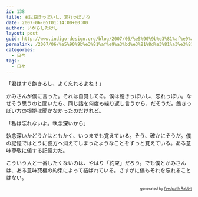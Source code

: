 ```yaml
---
id: 138
title: 君は飽きっぽいし、忘れっぽいね
date: 2007-06-05T01:14:00+00:00
author: いがらしたけし
layout: post
guid: http://www.indigo-design.org/blog/2007/06/%e5%90%9b%e3%81%af%e9%a3%bd%e3%81%8d%e3%81%a3%e3%81%bd%e3%81%84%e3%81%97%e3%80%81%e5%bf%98%e3%82%8c%e3%81%a3%e3%81%bd%e3%81%84%e3%81%ad/
permalink: /2007/06/%e5%90%9b%e3%81%af%e9%a3%bd%e3%81%8d%e3%81%a3%e3%81%bd%e3%81%84%e3%81%97%e3%80%81%e5%bf%98%e3%82%8c%e3%81%a3%e3%81%bd%e3%81%84%e3%81%ad/
categories:
  - 日々
tags:
  - 日々
---
```

「君はすぐ飽きるし、よく忘れるよね！」

かみさんが僕に言った。それは自覚してる。僕は飽きっぽいし、忘れっぽい。なぜそう思うのと聞いたら、同じ話を何度も繰り返し言うから、だそうだ。飽きっぽい方の根拠は聞かなかったのだけれど。

「私は忘れないよ。執念深いから」

執念深いかどうかはともかく、いつまでも覚えている。そう、確かにそうだ。僕の記憶ではとうに彼方へ消えてしまったようなことをずっと覚えている。ある意味尊敬に値する記憶力だ。

こういう人と一番したくないのは、やはり「約束」だろう。でも僕とかみさんは、ある意味究極の約束によって結ばれている。さすがに僕もそれを忘れることはない。

<!--feedpath info start-->

<div style="text-align: right;font-size: 10px">
  &nbsp;&nbsp;<span>generated by <a href="http://feedpath.jp" title="feedpath Rabbit" target="_blank">feedpath Rabbit</a></span>
</div>

<!--feedpath info end-->
